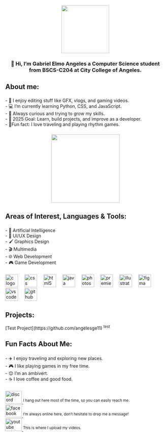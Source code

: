 <h1 align="center"></h1>

###
<div align="center">
  <img height="150" src="https://pbs.twimg.com/profile_images/1802710354084188160/7PgeVFpH_400x400.jpg"  />
</div>

###
<h3 align="center">
👋 Hi, I’m Gabriel Elmo Angeles  a Computer Science student<br> from BSCS-C204 at City College of Angeles.</h3>

###
<h2 align="left">About me:</h2>

###
<p align="left">
- 🎨 I enjoy editing stuff like GFX, vlogs, and gaming videos.<br>
- 💻 I’m currently learning Python, CSS, and JavaScript.<br>
- 🌱 Always curious and trying to grow my skills.<br>
- 🥅 2025 Goal: Learn, build projects, and improve as a developer.<br>
- 🎉Fun fact: I love traveling and playing rhythm games.</p>

###
<div align="center">
  <img height="215" src="https://pbs.twimg.com/profile_banners/1136522348993974274/1735935173/1500x500"  />
</div>

###
<h2 align="left">Areas of Interest, Languages & Tools:</h2>

###
<p align="left">
- 🤖 Artificial Intelligence<br>
- 🎨 UI/UX Design<br>
- 🖌️ Graphics Design<br>
- 🎬 Multimedia<br>
- 🌐 Web Development<br>
- 🎮 Game Development</p>

###
<div align="left">
  <img src="https://cdn.simpleicons.org/c/A8B9CC" height="40" alt="c logo"  />
  <img width="12" />
  <img src="https://cdn.jsdelivr.net/gh/devicons/devicon/icons/css3/css3-original.svg" height="40" alt="css logo"  />
  <img width="12" />
  <img src="https://cdn.jsdelivr.net/gh/devicons/devicon/icons/html5/html5-original.svg" height="40" alt="html5 logo"  />
  <img width="12" />
  <img src="https://cdn.jsdelivr.net/gh/devicons/devicon/icons/java/java-original.svg" height="40" alt="java logo"  />
  <img width="12" />
  <img src="https://cdn.jsdelivr.net/gh/devicons/devicon/icons/photoshop/photoshop-plain.svg" height="40" alt="photoshop logo"  />
  <img width="12" />
  <img src="https://cdn.jsdelivr.net/gh/devicons/devicon/icons/premierepro/premierepro-plain.svg" height="40" alt="premierepro logo"  />
  <img width="12" />
  <img src="https://cdn.jsdelivr.net/gh/devicons/devicon/icons/illustrator/illustrator-plain.svg" height="40" alt="illustrator logo"  />
  <img width="12" />
  <img src="https://cdn.jsdelivr.net/gh/devicons/devicon/icons/figma/figma-original.svg" height="40" alt="figma logo"  />
  <img width="12" />
  <img src="https://cdn.jsdelivr.net/gh/devicons/devicon/icons/vscode/vscode-original.svg" height="40" alt="vscode logo"  />
  <img width="12" />
  <img src="https://cdn.jsdelivr.net/gh/devicons/devicon/icons/github/github-original.svg" height="40" alt="github logo"  />
</div>

###
<h2 align="left">Projects:</h2>
[Test Project](https://github.com/angelesge11)   <sup>test</sup>

###
<h2 align="left">Fun Facts About Me:</h2>

###
<p align="left">
- ✈️ I enjoy traveling and exploring new places.  <br>
- 🎮 I like playing games in my free time.  <br>
- 😌 I’m an ambivert.  <br>
- ☕ I love coffee and good food.  <br>

###
<div align="left">
  <a href="https://discordapp.com/users/578812855193960452" target="_blank">
    <img src="https://raw.githubusercontent.com/maurodesouza/profile-readme-generator/master/src/assets/icons/social/discord/default.svg" width="52" height="40" alt="discord logo"  />
  </a><sup>I hang out here most of the time, so you can easily reach me.</sup><br> 
  <a href="https://www.facebook.com/angelesge11" target="_blank">
    <img src="https://raw.githubusercontent.com/maurodesouza/profile-readme-generator/master/src/assets/icons/social/facebook/default.svg" width="52" height="40" alt="facebook logo"  />
  </a><sup>I’m always online here, don’t hesitate to drop me a message!</sup><br>
  <a href="https://www.youtube.com/@gabzumii/videos" target="_blank">
    <img src="https://raw.githubusercontent.com/maurodesouza/profile-readme-generator/master/src/assets/icons/social/youtube/default.svg" width="52" height="40" alt="youtube logo"  />
  </a><sup>This is where I upload my videos.</sup>
</div>

###
